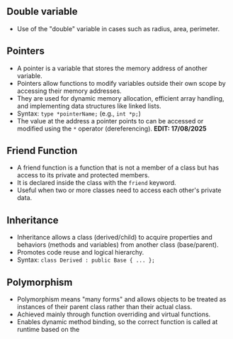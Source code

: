 ## Double variable
- Use of the "double" variable in cases such as radius, area, perimeter.

## Pointers
- A pointer is a variable that stores the memory address of another variable.
- Pointers allow functions to modify variables outside their own scope by accessing their memory addresses.
- They are used for dynamic memory allocation, efficient array handling, and implementing data structures like linked lists.
- Syntax: `type *pointerName;` (e.g., `int *p;`)
- The value at the address a pointer points to can be accessed or modified using the `*` operator (dereferencing). **EDIT: 17/08/2025**

## Friend Function
- A friend function is a function that is not a member of a class but has access to its private and protected members.
- It is declared inside the class with the `friend` keyword.
- Useful when two or more classes need to access each other's private data.

## Inheritance
- Inheritance allows a class (derived/child) to acquire properties and behaviors (methods and variables) from another class (base/parent).
- Promotes code reuse and logical hierarchy.
- Syntax: `class Derived : public Base { ... };`

## Polymorphism
- Polymorphism means "many forms" and allows objects to be treated as instances of their parent class rather than their actual class.
- Achieved mainly through function overriding and virtual functions.
- Enables dynamic method binding, so the correct function is called at runtime based on the
